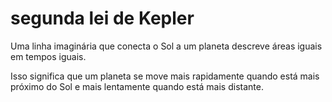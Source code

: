 # segunda lei de Kepler

Uma linha imaginária que conecta o Sol a um planeta descreve áreas iguais em tempos iguais.

Isso significa que um planeta se move mais rapidamente quando está mais próximo do Sol e mais lentamente quando está mais distante.
